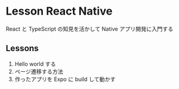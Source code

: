 # Lesson React Native

React と TypeScript の知見を活かして Native アプリ開発に入門する

## Lessons

1. Hello world する
2. ページ遷移する方法
3. 作ったアプリを Expo に build して動かす
